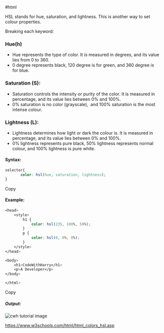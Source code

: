#html 

HSL stands for hue, saturation, and lightness. This is another way to set colour properties.

Breaking each keyword:

### Hue(h)

- Hue represents the type of color. It is measured in degrees, and its value lies from 0 to 360.
- 0 degree represents black, 120 degree is for green, and 360 degree is for blue.

### Saturation (S):

- Saturation controls the intensity or purity of the color. It is measured in percentage, and its value lies between 0% and 100%.
- 0% saturation is no color (grayscale),  and 100% saturation is the most intense colour.

### Lightness (L):

- Lightness determines how light or dark the colour is. It is measured in percentage, and its value lies between 0% and 100%.
- 0% lightness represents pure black, 50% lightness represents normal colour, and 100% lightness is pure white.

#### Syntax:

```css
selector{
       color: hsl(hue, saturation, lightness);
}
```

Copy

#### Example:

```css
<head>
    <style>
        h1 {
            color: hsl(235, 100%, 50%);
        }
        p {
            color: hsl(0, 0%, 0%);
        }
    </style>
</head>

<body>
    <h1>CodeWithHarry</h1>
    <p>A Developer</p>
</body>

</html>
```

Copy

##### Output:

![cwh tutorial image](https://cwh-full-next-space.fra1.cdn.digitaloceanspaces.com/tutorial/css-colors/hsl.png)

https://www.w3schools.com/html/html_colors_hsl.asp


